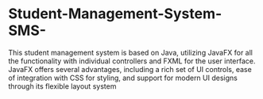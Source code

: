 # Student-Management-System-SMS-
This student management system is based on Java, utilizing JavaFX for all the functionality with individual controllers and FXML for the user interface. JavaFX offers several advantages, including a rich set of UI controls, ease of integration with CSS for styling, and support for modern UI designs through its flexible layout system
